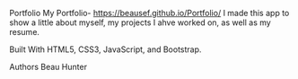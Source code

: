
Portfolio
My Portfolio-  https://beausef.github.io/Portfolio/
I made this app to show a little about myself, my projects I ahve worked on, as well as my resume.

Built With HTML5, CSS3, JavaScript, and Bootstrap.

Authors Beau Hunter

